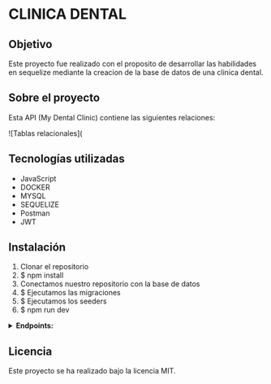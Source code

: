 # CLINICA DENTAL

## Objetivo
Este proyecto fue realizado con el proposito de desarrollar las habilidades en sequelize mediante la creacion de la base de datos de una clinica dental.


## Sobre el proyecto
Esta API (My Dental Clinic) contiene las siguientes relaciones:

![Tablas relacionales](

## Tecnologías utilizadas
  
- JavaScript
- DOCKER
- MYSQL
- SEQUELIZE
- Postman
- JWT

## Instalación
1. Clonar el repositorio
2. $ npm install
3. Conectamos nuestro repositorio con la base de datos
4. $ Ejecutamos las migraciones
5. $ Ejecutamos los seeders
6. $ npm run dev

<details>
  <summary><strong>Endpoints:</strong></summary>
• auth
```
### /register
```  
```
  POST `http://localhost:3000/auth/register`
 ```
body:
```
    {
        
    }
```
```
### /login
```
body:
```
    {
        "email":"oriana@example.com",
        "password":"123456Aa"
    }
 ```
 ```
  POST `http://localhost:3000/auth/login`
 ```
• user
  
  ### /profile
  
```plaintext
  GET http://localhost:3000/user/profile
```
  ### /allProfiles

  GET http://localhost:3000/user/allProfiles
  
  ### /UpdateProfiles

  PUT http://localhost:3000/user/updateProfile
  
  ### /updateProfileAdmin

  PUT http://localhost:3000/user/:id
  
  ### /deleteProfileAdmin

  DELETE http://localhost:3000/user/:id
  
• appointment
  
  ### /profile

  GET http://localhost:3000/user/profile
  
  ### /allProfiles

  GET http://localhost:3000/user/allProfiles
  
  ### /UpdateProfiles

  PUT http://localhost:3000/user/updateProfile
  
  ### /updateProfileAdmin

  PUT http://localhost:3000/user/:id
  
  ### /deleteProfileAdmin

  DELETE http://localhost:3000/user/:id
  
  
  
  
  
  
  
  
</details>

## Licencia

Este proyecto se ha realizado bajo la licencia MIT.
